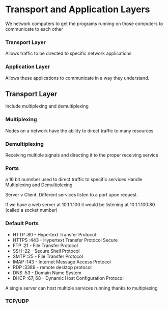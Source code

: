 # Transport and Application Layers

We network computers to get the programs running on those computers to communicate to each other

### Transport Layer
Allows traffic to be directed to specific network applications

### Application Layer
Allows these applications to communicate in a way they understand.

## Transport Layer
Include multiplexing and demultiplexing

### Multiplexing
Nodes on a network have the ability to direct traffic to many resources
### Demultiplexing
Receiving multiple signals and directing it to the proper receiving service

### Ports
a 16 bit numnber used to direct traffic to specific services
Handle Multiplexing and Demultiplexing

Server v Client. Different services listen to a port upon request.

If we have a web server at 10.1.1.100 it would be listening at 10.1.1.100:80 (called a socket number)
### **Default Ports**
- HTTP 		:80  - Hypertext Transfer Protocol
- HTTPS 	:443 - Hypertext Transfer Protocol Secure
- FTP		:21  - File Transfer Protocol
- SSH 		:22  - Secure Shell Protocol
- SMTP 		:25  - File Transfer Protocol
- IMAP		:143 - Internet Message Access Protocol
- RDP		:3389 - remote desktop protocol
- DNS 		:53   - Domain Name System
- DHCP		:67, 68 -  Dynamic Host Configuration Protocol


A single server can host multiple services running thanks to multiplexing


### TCP/UDP
